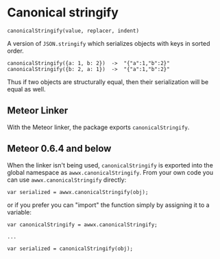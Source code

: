 # Canonical stringify

`canonicalStringify(value, replacer, indent)`

A version of `JSON.stringify` which serializes objects with keys in
sorted order.

    canonicalStringify({a: 1, b: 2})  ->  "{"a":1,"b":2}"
    canonicalStringify({b: 2, a: 1})  ->  "{"a":1,"b":2}"

Thus if two objects are structurally equal, then their serialization
will be equal as well.


## Meteor Linker

With the Meteor linker, the package exports `canonicalStringify`.


## Meteor 0.6.4 and below

When the linker isn't being used, `canonicalStringify` is exported
into the global namespace as `awwx.canonicalStringify`.  From your own
code you can use `awwx.canonicalStringify` directly:

```
var serialized = awwx.canonicalStringify(obj);
```

or if you prefer you can "import" the function simply by assigning it
to a variable:

```
var canonicalStringify = awwx.canonicalStringify;

...

var serialized = canonicalStringify(obj);
```
